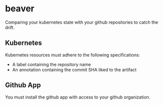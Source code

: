# beaver

Comparing your kubernetes state with your github repositories to catch the drift.

## Kubernetes

Kubernetes resources must adhere to the following specifications:

- A label containing the repository name
- An annotation containing the commit SHA liked to the artifact

## Github App

You must install the github app with access to your github organization.
